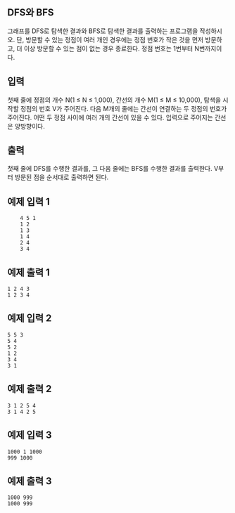 ## DFS와 BFS

그래프를 DFS로 탐색한 결과와 BFS로 탐색한 결과를 출력하는 프로그램을 작성하시오. 단, 방문할 수 있는 정점이 여러 개인 경우에는 정점 번호가 작은 것을 먼저 방문하고, 더 이상 방문할 수 있는 점이 없는 경우 종료한다. 정점 번호는 1번부터 N번까지이다.

## 입력

첫째 줄에 정점의 개수 N(1 ≤ N ≤ 1,000), 간선의 개수 M(1 ≤ M ≤ 10,000), 탐색을 시작할 정점의 번호 V가 주어진다. 다음 M개의 줄에는 간선이 연결하는 두 정점의 번호가 주어진다. 어떤 두 정점 사이에 여러 개의 간선이 있을 수 있다. 입력으로 주어지는 간선은 양방향이다.

## 출력

첫째 줄에 DFS를 수행한 결과를, 그 다음 줄에는 BFS를 수행한 결과를 출력한다. V부터 방문된 점을 순서대로 출력하면 된다.

## 예제 입력 1

```
    4 5 1
    1 2
    1 3
    1 4
    2 4
    3 4
```

## 예제 출력 1

```
1 2 4 3
1 2 3 4
```

## 예제 입력 2

```
5 5 3
5 4
5 2
1 2
3 4
3 1
```

## 예제 출력 2

```
3 1 2 5 4
3 1 4 2 5
```

## 예제 입력 3

```
1000 1 1000
999 1000
```

## 예제 출력 3

```
1000 999
1000 999
```

